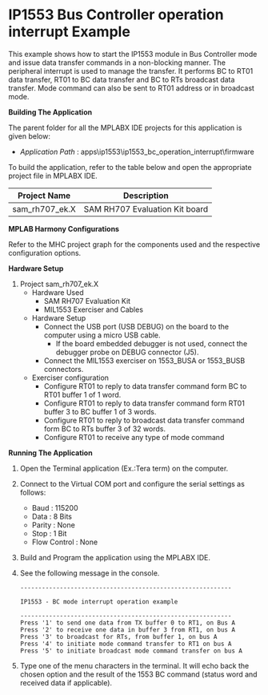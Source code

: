 # IP1553 Bus Controller operation interrupt Example

This example shows how to start the IP1553 module in Bus Controller mode and issue data transfer commands in a non-blocking manner. The peripheral interrupt is used to manage the transfer. It performs BC to RT01 data transfer, RT01 to BC data transfer and BC to RTs broadcast data transfer. Mode command can also be sent to RT01 address or in broadcast mode.

**Building The Application**

The parent folder for all the MPLABX IDE projects for this application is given below:

* *Application Path* : apps\ip1553\ip1553_bc_operation_interrupt\firmware

To build the application, refer to the table below and open the appropriate project file in MPLABX IDE.

| Project Name  | Description   |
| ------------- |:-------------:|
| sam_rh707_ek.X | SAM RH707 Evaluation Kit board  |

**MPLAB Harmony Configurations**

Refer to the MHC project graph for the components used and the respective configuration options.

**Hardware Setup**

1. Project sam_rh707_ek.X
    * Hardware Used
        * SAM RH707 Evaluation Kit
        * MIL1553 Exerciser and Cables
    * Hardware Setup
        * Connect the USB port (USB DEBUG) on the board to the computer using a micro USB cable.
            * If the board embedded debugger is not used, connect the debugger probe on DEBUG connector (J5).
        * Connect the MIL1553 exerciser on 1553_BUSA or 1553_BUSB connectors.
    * Exerciser configuration
        * Configure RT01 to reply to data transfer command form BC to RT01 buffer 1 of 1 word.
        * Configure RT01 to reply to data transfer command form RT01 buffer 3 to BC buffer 1 of 3 words.
        * Configure RT01 to reply to broadcast data transfer command form BC to RTs buffer 3 of 32 words.
        * Configure RT01 to receive any type of mode command

**Running The Application**

1. Open the Terminal application (Ex.:Tera term) on the computer.
2. Connect to the Virtual COM port and configure the serial settings as follows:
    * Baud : 115200
    * Data : 8 Bits
    * Parity : None
    * Stop : 1 Bit
    * Flow Control : None
3. Build and Program the application using the MPLABX IDE.
4. See the following message in the console.

    ```console
    -----------------------------------------------------------

    IP1553 - BC mode interrupt operation example

    -----------------------------------------------------------
    Press '1' to send one data from TX buffer 0 to RT1, on Bus A
    Press '2' to receive one data in buffer 3 from RT1, on bus A
    Press '3' to broadcast for RTs, from buffer 1, on bus A
    Press '4' to initiate mode command transfer to RT1 on bus A
    Press '5' to initiate broadcast mode command transfer on bus A
    ```

5. Type one of the menu characters in the terminal. It will echo back the chosen option and the result of the 1553 BC command (status word and received data if applicable).
